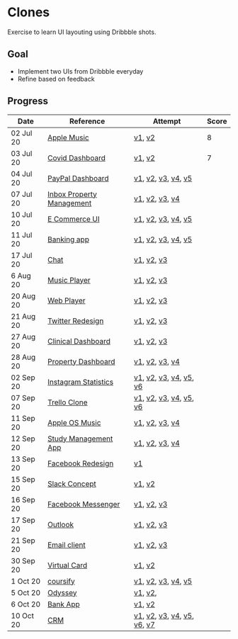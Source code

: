 # Clones

Exercise to learn UI layouting using Dribbble shots.

## Goal

- Implement two UIs from Dribbble everyday
- Refine based on feedback

## Progress

| Date      | Reference                         | Attempt                                                                                                 | Score |
| --------- | --------------------------------- | ------------------------------------------------------------------------------------------------------- | ----- |
| 02 Jul 20 | [Apple Music][1-d]                | [v1][1-i-v1], [v2][1-i-v2]                                                                              | 8     |
| 03 Jul 20 | [Covid Dashboard][2-d]            | [v1][2-i-v1], [v2][2-i-v2]                                                                              | 7     |
| 04 Jul 20 | [PayPal Dashboard][3-d]           | [v1][3-i-v1], [v2][3-i-v2], [v3][3-i-v3], [v4][3-i-v4], [v5][3-i-v5]                                    |       |
| 07 Jul 20 | [Inbox Property Management ][4-d] | [v1][4-i-v1], [v2][4-i-v2], [v3][4-i-v3], [v4][4-i-v4]                                                  |       |
| 10 Jul 20 | [E Commerce UI ][5-d]             | [v1][5-i-v1], [v2][5-i-v2], [v3][5-i-v3], [v4][5-i-v4], [v5][5-i-v5]                                    |       |
| 11 Jul 20 | [Banking app][6-d]                | [v1][6-i-v1], [v2][6-i-v2], [v3][6-i-v3], [v4][6-i-v4], [v5][6-i-v5]                                    |       |
| 17 Jul 20 | [Chat][7-d]                       | [v1][7-i-v1], [v2][7-i-v2], [v3][7-i-v3]                                                                |       |
| 6 Aug 20  | [Music Player][8-d]               | [v1][8-i-v1], [v2][8-i-v2], [v3][8-i-v3]                                                                |       |
| 20 Aug 20 | [Web Player][9-d]                 | [v1][9-i-v1], [v2][9-i-v2], [v3][9-i-v3]                                                                |       |
| 21 Aug 20 | [Twitter Redesign][10-d]          | [v1][10-i-v1], [v2][10-i-v2], [v3][10-i-v3]                                                             |       |
| 27 Aug 20 | [Clinical Dashboard][11-d]        | [v1][11-i-v1], [v2][11-i-v2], [v3][11-i-v3]                                                             |       |
| 28 Aug 20 | [Property Dashboard][12-d]        | [v1][12-i-v1], [v2][12-i-v2], [v3][12-i-v3], [v4][12-i-v4]                                              |       |
| 02 Sep 20 | [Instagram Statistics][13-d]      | [v1][13-i-v1], [v2][13-i-v2], [v3][13-i-v3], [v4][13-i-v4], [v5][13-i-v5], [v6][13-i-v6]                |       |
| 07 Sep 20 | [Trello Clone][14-d]              | [v1][14-i-v1], [v2][14-i-v2], [v3][14-i-v3], [v4][14-i-v4], [v5][14-i-v5], [v6][14-i-v6]                |       |
| 11 Sep 20 | [Apple OS Music][15-d]            | [v1][15-i-v1], [v2][15-i-v2], [v3][15-i-v3], [v4][15-i-v4]                                              |       |
| 12 Sep 20 | [Study Management App][16-d]      | [v1][16-i-v1], [v2][16-i-v2], [v3][16-i-v3], [v4][16-i-v4]                                              |       |
| 13 Sep 20 | [Facebook Redesign][17-d]         | [v1][17-i-v1]                                                                                           |       |
| 15 Sep 20 | [Slack Concept][18-d]             | [v1][18-i-v1], [v2][18-i-v2]                                                                            |       |
| 16 Sep 20 | [Facebook Messenger][19-d]        | [v1][19-i-v1], [v2][19-i-v2], [v3][19-i-v3]                                                             |       |
| 17 Sep 20 | [Outlook][20-d]                   | [v1][20-i-v1], [v2][20-i-v2], [v3][20-i-v3]                                                             |       |
| 21 Sep 20 | [Email client][21-d]              | [v1][21-i-v1], [v2][21-i-v2], [v3][21-i-v3]                                                             |       |
| 30 Sep 20 | [Virtual Card][22-d]              | [v1][22-i-v1], [v2][22-i-v2]                                                                            |       |
| 1 Oct 20  | [coursify][23-d]                  | [v1][23-i-v1], [v2][23-i-v2], [v3][23-i-v3], [v4][23-i-v4], [v5][23-i-v5]                               |       |
| 5 Oct 20  | [Odyssey][24-d]                   | [v1][24-i-v1], [v2][24-i-v2],                                                                           |       |
| 6 Oct 20  | [Bank App][25-d]                  | [v1][25-i-v1], [v2][25-i-v2]                                                                            |       |
| 10 Oct 20 | [CRM][26-d]                       | [v1][26-i-v1], [v2][26-i-v2], [v3][26-i-v3], [v4][26-i-v4], [v5][26-i-v5], [v6][26-i-v6], [v7][26-i-v7] |       |

[1-d]: https://dribbble.com/shots/12389560-Apple-Music-Light-Theme
[1-i-v1]: http://applemusicclone.surge.sh/
[1-i-v2]: http://applemusicclone-v2.surge.sh/
[2-d]: https://dribbble.com/shots/12335745-COVID-Information-Dashboard/attachments/3951285?mode=media
[2-i-v1]: http://covid-v1.surge.sh/
[2-i-v2]: http://covid-v2-1.surge.sh
[3-d]: https://dribbble.com/shots/11465830/attachments/3082676?mode=media
[3-i-v1]: http://pay-pal-v-0-1.surge.sh
[3-i-v2]: http://paypal-v2.surge.sh
[3-i-v3]: http://paypal-v3.surge.sh/
[3-i-v4]: http://paypal-v4.surge.sh
[3-i-v5]: http://paypal-v5.surge.sh/
[4-d]: https://dribbble.com/shots/9706707/attachments/1736115?mode=media
[4-i-v1]: http://inbox-v1.surge.sh/
[4-i-v2]: http://inbox-v2.surge.sh/
[4-i-v3]: http://inbox-v3.surge.sh
[4-i-v4]: http://inbox-v4-1.surge.sh
[5-d]: https://dribbble.com/shots/12427377-eCommerce-app-UI-Components
[5-i-v1]: http://ecommerce-v1.surge.sh/
[5-i-v2]: http://ecommerce-v2.surge.sh/
[5-i-v3]: http://ecommerce-v3-correction.surge.sh/
[5-i-v4]: http://ecommerce-v4.surge.sh/
[5-i-v5]: http://ecommerce-v5-correction.surge.sh/
[6-d]: https://dribbble.com/shots/13071637-Online-Banking-Web-app
[6-i-v1]: http://banking-app-v1.surge.sh/
[6-i-v2]: http://banking-app-v2.surge.sh/
[6-i-v3]: http://banking-app-v3.surge.sh/
[6-i-v4]: http://banking-app-v4.surge.sh/
[6-i-v5]: http://banking-app-v6-correction.surge.sh/
[7-d]: https://dribbble.com/shots/4797890--Chat-Property-dashboard
[7-i-v1]: http://chat-clone-v1.surge.sh/
[7-i-v2]: http://chat-clone-v2.surge.sh/
[7-i-v3]: http://chat-clone-v3.surge.sh/
[8-d]: https://dribbble.com/shots/9517002--Light-Mode-Simple-Music-Player/attachments/1542953?mode=media
[8-i-v1]: http://music-player-v1.surge.sh/
[8-i-v2]: http://music-player-v2-1.surge.sh
[8-i-v3]: http://music-player-v3.surge.sh/
[9-d]: https://dribbble.com/shots/7115996-Music-Player-Web-App-UI/attachments/118748?mode=media
[9-i-v1]: http://web-player-v1.surge.sh/
[9-i-v2]: http://web-player-v2.surge.sh/
[9-i-v3]: http://web-player-v3.surge.sh/
[10-d]: https://dribbble.com/shots/9354004-Twitter-Redesign/attachments/1382740?mode=media
[10-i-v1]: http://twitter-v1.surge.sh/
[10-i-v2]: http://twitter-v2.surge.sh/
[10-i-V3]: http://twitter-v3-2.surge.sh/
[11-d]: https://dribbble.com/shots/11458355-Clinical-Dashboard-Manage-Appointments-Dark-Mode/attachments/3074909?mode=media
[11-i-v1]: http://clinical-dashboard-v1.surge.sh/
[11-i-v2]: http://clinical-dashboard-v2.surge.sh/
[11-i-v3]: http://clinical-dashboard-v3.surge.sh/
[12-d]: https://dribbble.com/shots/12856957/attachments/4456440?mode=media
[12-i-v1]: http://property-dashboard-v1.surge.sh/
[12-i-v2]: http://property-dashboard-v2.surge.sh/
[12-i-v3]: http://property-dashboard-v3.surge.sh/
[12-i-v4]: http://property-dashboard-v4.surge.sh/
[13-d]: https://dribbble.com/shots/7380961-Web-Platform-Instagram-Performance/attachments/265389?mode=media
[13-i-v1]: http://insta-statistics-v1.surge.sh/
[13-i-v2]: http://insta-statistics-v2.surge.sh/
[13-i-v3]: http://insta-statistics-v3.surge.sh/
[13-i-v4]: http://insta-statistics-v4.surge.sh/
[13-i-v5]: http://insta-statistics-v5.surge.sh/
[13-i-v6]: http://instag-statistics-v6.surge.sh/
[14-d]: https://dribbble.com/shots/13072236/attachments/4673717?mode=media
[14-i-v1]: http://trello-clone-v1.surge.sh/
[14-i-v2]: http://trello-clone-v2.surge.sh/
[14-i-v3]: http://trello-clone-v3.surge.sh/
[14-i-v4]: http://trello-clone-v4.surge.sh/
[14-i-v5]: http://trello-clone-v5.surge.sh/
[14-i-v6]: http://trello-clone-v6.surge.sh/
[15-d]: https://dribbble.com/shots/5444800-Apple-OS-Music-Redesign-available/attachments
[15-i-v1]: http://appleos-music-v1.surge.sh/
[15-i-v2]: http://appleos-music-v2.surge.sh/
[15-i-v3]: http://appleos-music-v3.surge.sh/
[15-i-v4]: http://appleos-music-v4-correction.surge.sh/
[16-d]: https://dribbble.com/shots/14149970/attachments/5775592?mode=media/
[16-i-v1]: http://study-management-app-v1.surge.sh/
[16-i-v2]: http://study-management-app-v2.surge.sh/
[16-i-v3]: http://study-management-app-v3.surge.sh/
[16-i-v4]: http://study-management-app-v4.surge.sh/
[17-d]: https://dribbble.com/shots/9383451-Facebook-Redesign/attachments/1411633?mode=media
[17-i-v1]: http://facebook-redesign-v1.surge.sh/
[18-d]: https://dribbble.com/shots/9708594/attachments/1738047?mode=media
[18-i-v1]: http://slack-concept-v1.surge.sh
[18-i-v2]: http://slack-concept-v2.surge.sh
[19-d]: https://dribbble.com/shots/8275108/attachments/629292?mode=media
[19-i-v1]: http://fb-messenger-v1.surge.sh
[19-i-v2]: http://fb-messenger-v2.surge.sh
[19-i-v3]: http://fb-messenger-v3-correction.surge.sh
[20-d]: https://dribbble.com/shots/9892527/attachments/1926252?mode=media
[20-i-v1]: http://outlook-v1.surge.sh/
[20-i-v2]: http://outlook-v2.surge.sh/
[20-i-v3]: http://outlook-v3.surge.sh/
[21-d]: https://dribbble.com/shots/5771691-Email-Client-Ui-Exploration/attachments
[21-i-v1]:  http://email.client-v1.surge.sh/
[21-i-v2]:  http://email.client-v2.surge.sh/
[21-i-v3]:  http://email-client-v3.surge.sh/
[22-d]: https://dribbble.com/shots/11145940/attachments/2749176?mode=media
[22-i-v1]: http://virtual-card-v1.surge.sh/
[22-i-v2]: http://virtual-card-v2.surge.sh/
[23-d]: https://dribbble.com/shots/10953834-Coursify
[23-i-v1]: http://coursify-v1.surge.sh/
[23-i-v2]: http://coursify-v2.surge.sh/
[23-i-v3]: http://coursify-v3.surge.sh/
[23-i-v4]: http://coursify-v4.surge.sh/
[23-i-v5]: http://coursify-v5.surge.sh/
[24-d]: https://dribbble.com/shots/12837387/attachments/4436681?mode=media
[24-i-v1]: http://odyssey-v1.surge.sh/
[24-i-v2]: http://odyssey-v2.surge.sh/
[25-d]: https://dribbble.com/shots/10004114-Bank-App-Design/attachments/2021793?mode=media
[25-i-v1]: http://bank-app-v1.surge.sh/
[25-i-v2]: http://bank-app-v2.surge.sh/
[26-d]: https://dribbble.com/shots/11866139/attachments/3491189?mode=media
[26-i-v1]: http://crm-v1.surge.sh/
[26-i-v2]: http://crm-v2.surge.sh/
[26-i-v3]: http://crm-v3.surge.sh/
[26-i-v4]: http://crm-v4.surge.sh/ 
[26-i-v5]: http://crm-v5.surge.sh/
[26-i-v6]: http://crm-v6.surge.sh/
[26-i-v7]: http://crm-v7.surge.sh/
